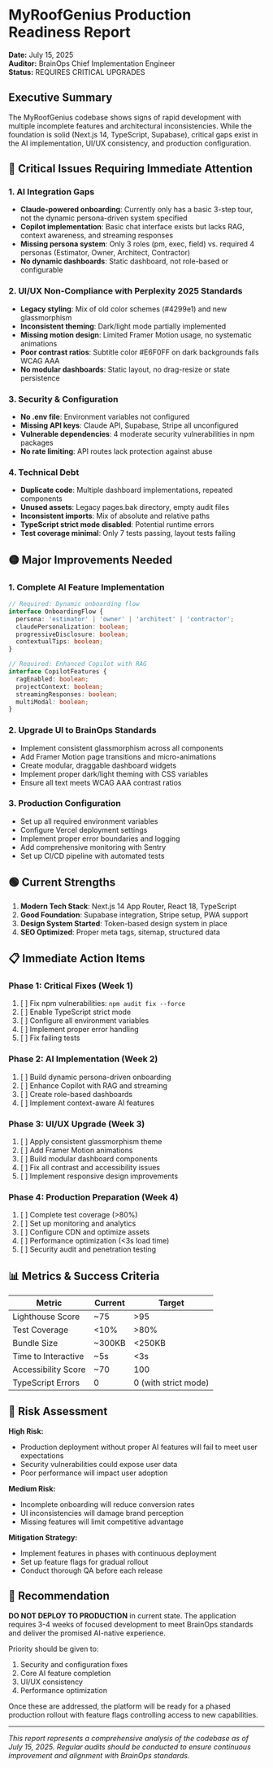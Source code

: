 # MyRoofGenius Production Readiness Report

**Date:** July 15, 2025  
**Auditor:** BrainOps Chief Implementation Engineer  
**Status:** REQUIRES CRITICAL UPGRADES

## Executive Summary

The MyRoofGenius codebase shows signs of rapid development with multiple incomplete features and architectural inconsistencies. While the foundation is solid (Next.js 14, TypeScript, Supabase), critical gaps exist in the AI implementation, UI/UX consistency, and production configuration.

## 🔴 Critical Issues Requiring Immediate Attention

### 1. **AI Integration Gaps**
- **Claude-powered onboarding**: Currently only has a basic 3-step tour, not the dynamic persona-driven system specified
- **Copilot implementation**: Basic chat interface exists but lacks RAG, context awareness, and streaming responses
- **Missing persona system**: Only 3 roles (pm, exec, field) vs. required 4 personas (Estimator, Owner, Architect, Contractor)
- **No dynamic dashboards**: Static dashboard, not role-based or configurable

### 2. **UI/UX Non-Compliance with Perplexity 2025 Standards**
- **Legacy styling**: Mix of old color schemes (#4299e1) and new glassmorphism
- **Inconsistent theming**: Dark/light mode partially implemented
- **Missing motion design**: Limited Framer Motion usage, no systematic animations
- **Poor contrast ratios**: Subtitle color #E6F0FF on dark backgrounds fails WCAG AAA
- **No modular dashboards**: Static layout, no drag-resize or state persistence

### 3. **Security & Configuration**
- **No .env file**: Environment variables not configured
- **Missing API keys**: Claude API, Supabase, Stripe all unconfigured
- **Vulnerable dependencies**: 4 moderate security vulnerabilities in npm packages
- **No rate limiting**: API routes lack protection against abuse

### 4. **Technical Debt**
- **Duplicate code**: Multiple dashboard implementations, repeated components
- **Unused assets**: Legacy pages.bak directory, empty audit files
- **Inconsistent imports**: Mix of absolute and relative paths
- **TypeScript strict mode disabled**: Potential runtime errors
- **Test coverage minimal**: Only 7 tests passing, layout tests failing

## 🟡 Major Improvements Needed

### 1. **Complete AI Feature Implementation**
```typescript
// Required: Dynamic onboarding flow
interface OnboardingFlow {
  persona: 'estimator' | 'owner' | 'architect' | 'contractor';
  claudePersonalization: boolean;
  progressiveDisclosure: boolean;
  contextualTips: boolean;
}

// Required: Enhanced Copilot with RAG
interface CopilotFeatures {
  ragEnabled: boolean;
  projectContext: boolean;
  streamingResponses: boolean;
  multiModal: boolean;
}
```

### 2. **Upgrade UI to BrainOps Standards**
- Implement consistent glassmorphism across all components
- Add Framer Motion page transitions and micro-animations
- Create modular, draggable dashboard widgets
- Implement proper dark/light theming with CSS variables
- Ensure all text meets WCAG AAA contrast ratios

### 3. **Production Configuration**
- Set up all required environment variables
- Configure Vercel deployment settings
- Implement proper error boundaries and logging
- Add comprehensive monitoring with Sentry
- Set up CI/CD pipeline with automated tests

## 🟢 Current Strengths

1. **Modern Tech Stack**: Next.js 14 App Router, React 18, TypeScript
2. **Good Foundation**: Supabase integration, Stripe setup, PWA support
3. **Design System Started**: Token-based design system in place
4. **SEO Optimized**: Proper meta tags, sitemap, structured data

## 📋 Immediate Action Items

### Phase 1: Critical Fixes (Week 1)
1. [ ] Fix npm vulnerabilities: `npm audit fix --force`
2. [ ] Enable TypeScript strict mode
3. [ ] Configure all environment variables
4. [ ] Implement proper error handling
5. [ ] Fix failing tests

### Phase 2: AI Implementation (Week 2)
1. [ ] Build dynamic persona-driven onboarding
2. [ ] Enhance Copilot with RAG and streaming
3. [ ] Create role-based dashboards
4. [ ] Implement context-aware AI features

### Phase 3: UI/UX Upgrade (Week 3)
1. [ ] Apply consistent glassmorphism theme
2. [ ] Add Framer Motion animations
3. [ ] Build modular dashboard components
4. [ ] Fix all contrast and accessibility issues
5. [ ] Implement responsive design improvements

### Phase 4: Production Preparation (Week 4)
1. [ ] Complete test coverage (>80%)
2. [ ] Set up monitoring and analytics
3. [ ] Configure CDN and optimize assets
4. [ ] Performance optimization (<3s load time)
5. [ ] Security audit and penetration testing

## 📊 Metrics & Success Criteria

| Metric | Current | Target |
|--------|---------|--------|
| Lighthouse Score | ~75 | >95 |
| Test Coverage | <10% | >80% |
| Bundle Size | ~300KB | <250KB |
| Time to Interactive | ~5s | <3s |
| Accessibility Score | ~70 | 100 |
| TypeScript Errors | 0 | 0 (with strict mode) |

## 🚨 Risk Assessment

**High Risk:**
- Production deployment without proper AI features will fail to meet user expectations
- Security vulnerabilities could expose user data
- Poor performance will impact user adoption

**Medium Risk:**
- Incomplete onboarding will reduce conversion rates
- UI inconsistencies will damage brand perception
- Missing features will limit competitive advantage

**Mitigation Strategy:**
- Implement features in phases with continuous deployment
- Set up feature flags for gradual rollout
- Conduct thorough QA before each release

## 🎯 Recommendation

**DO NOT DEPLOY TO PRODUCTION** in current state. The application requires 3-4 weeks of focused development to meet BrainOps standards and deliver the promised AI-native experience.

Priority should be given to:
1. Security and configuration fixes
2. Core AI feature completion
3. UI/UX consistency
4. Performance optimization

Once these are addressed, the platform will be ready for a phased production rollout with feature flags controlling access to new capabilities.

---

*This report represents a comprehensive analysis of the codebase as of July 15, 2025. Regular audits should be conducted to ensure continuous improvement and alignment with BrainOps standards.*